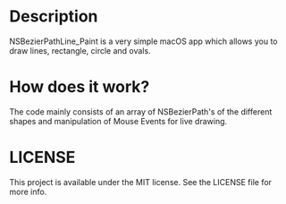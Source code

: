# Description
NSBezierPathLine_Paint is a very simple macOS app which allows you to draw lines, rectangle, circle and ovals.

# How does it work?
The code mainly consists of an array of NSBezierPath's of the different shapes and manipulation of Mouse Events for live drawing.

# LICENSE
This project is available under the MIT license. See the LICENSE file for more info.





